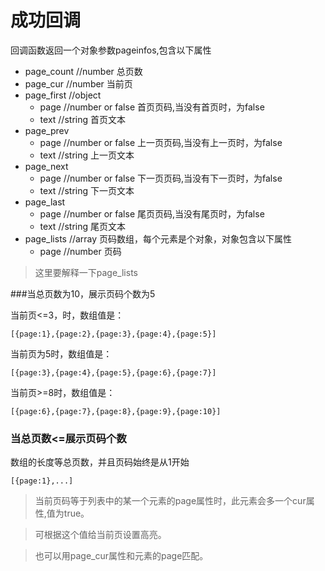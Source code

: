 # 成功回调

回调函数返回一个对象参数pageinfos,包含以下属性

- page_count //number 总页数
- page_cur 	//number  当前页
- page_first //object
	- page	//number or false  首页页码,当没有首页时，为false
	- text //string	首页文本
- page_prev
	- page	//number or false  上一页页码,当没有上一页时，为false
	- text //string	上一页文本
- page_next
	- page	//number or false  下一页页码,当没有下一页时，为false
	- text //string	下一页文本
- page_last
	- page	//number or false  尾页页码,当没有尾页时，为false
	- text //string	尾页文本
- page_lists //array 页码数组，每个元素是个对象，对象包含以下属性
	- page //number 页码


>这里要解释一下page_lists	


###当总页数为10，展示页码个数为5

当前页<=3，时，数组值是：
	
	[{page:1},{page:2},{page:3},{page:4},{page:5}]
当前页为5时，数组值是：
	
	[{page:3},{page:4},{page:5},{page:6},{page:7}]
当前页>=8时，数组值是：
	
	[{page:6},{page:7},{page:8},{page:9},{page:10}]
	

### 当总页数<=展示页码个数
数组的长度等总页数，并且页码始终是从1开始
	
	[{page:1},...]

>当前页码等于列表中的某一个元素的page属性时，此元素会多一个cur属性,值为true。

>可根据这个值给当前页设置高亮。

>也可以用page_cur属性和元素的page匹配。